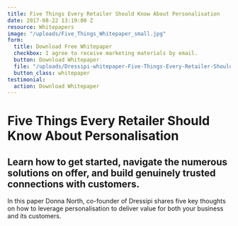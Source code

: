 ```yaml
---
title: Five Things Every Retailer Should Know About Personalisation
date: 2017-08-22 13:19:00 Z
resource: Whitepapers
image: "/uploads/Five_Things_Whitepaper_small.jpg"
form:
  title: Download Free Whitepaper
  checkbox: I agree to receive marketing materials by email.
  button: Download Whitepaper
  file: "/uploads/Dressipi-whitepaper-Five-Things-Every-Retailer-Should-Know-About-Personalisation.pdf"
  button_class: whitepaper
testimonial:
  action: Download Whitepaper
---
```


# Five Things Every Retailer Should Know About Personalisation

## Learn how to get started, navigate the numerous solutions on offer, and build genuinely trusted connections with customers.

In this paper Donna North, co-founder of Dressipi shares five key thoughts on how to leverage personalisation to deliver value for both your business and its customers.
